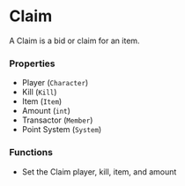 # Claim

A Claim is a bid or claim for an item.

### Properties
* Player (`Character`)
* Kill (`Kill`)
* Item (`Item`)
* Amount (`int`)
* Transactor (`Member`)
* Point System (`System`)

### Functions
* Set the Claim player, kill, item, and amount
